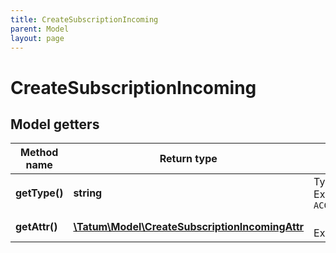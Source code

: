 ```yaml
---
title: CreateSubscriptionIncoming
parent: Model
layout: page
---
```


# CreateSubscriptionIncoming

## Model getters

Method name | Return type | Description | Notes
------------ | ------------- | ------------- | -------------
**getType()** | **string** | Type of the subscription. <br>Example: `ACCOUNT_INCOMING_BLOCKCHAIN_TRANSACTION` |
**getAttr()** | [**\Tatum\Model\CreateSubscriptionIncomingAttr**](../CreateSubscriptionIncomingAttr) |  <br>Example: `null` |

